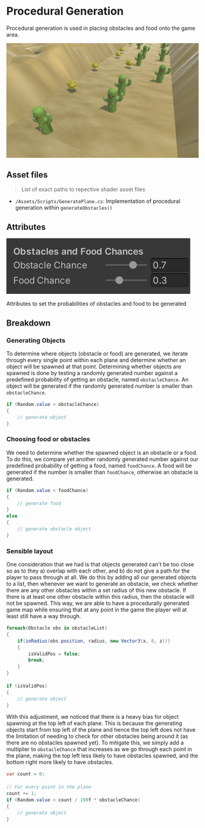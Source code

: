 # Procedural Generation

Procedural generation is used in placing obstacles and food onto the game area.

![](./generated-objects.png)

## Asset files
> List of exact paths to repective shader asset files
* `/Assets/Scripts/GeneratePlane.cs`: Implementation of procedural generation within `generateObstacles()`

## Attributes
![](generation-attributes.png)

Attributes to set the probabilities of obstacles and food to be generated

## Breakdown

### Generating Objects
To determine where objects (obstacle or food) are generated, we iterate through every single point within each plane and determine whether an object will be spawned at that point. Determining whether objects are spawned is done by testing a randomly generated number against a predefined probability of getting an obstacle, named `obstacleChance`. An object will be generated if the randomly generated number is smaller than `obstacleChance`. 

```cs
if (Random.value < obstacleChance)
{
    // generate object
}
```

### Choosing food or obstacles
We need to determine whether the spawned object is an obstacle or a food. To do this, we compare yet another randomly generated number against our predefined probability of getting a food, named `foodChance`. A food will be generated if the number is smaller than `foodChance`, otherwise an obstacle is generated.

```cs
if (Random.value < foodChance)
{
    // generate food
}
else
{
    // generate obstacle object
}
```

### Sensible layout
One consideration that we had is that objects generated can't be too close so as to they a) overlap with each other, and b) do not give a path for the player to pass through at all. We do this by adding all our generated objects to a list, then whenever we want to generate an obstacle, we check whether there are any other obstacles within a set radius of this new obstacle. If there is at least one other obstacle within this radius, then the obstacle will not be spawned. This way, we are able to have a procedurally generated game map while ensuring that at any point in the game the player will at least still have a way through.

```cs
foreach(Obstacle obs in obstacleList)
{
    if(inRadius(obs.position, radius, new Vector3(x, 0, z)))
    {
        isValidPos = false;
        break;
    }
}

if (isValidPos)
{
    // generate object
}
```

With this adjustment, we noticed that there is a heavy bias for object spawning at the top left of each plane. This is because the generating objects start from top left of the plane and hence the top left does not have the limitation of needing to check for other obstacles being around it (as there are no obstacles spawned yet). To mitigate this, we simply add a multiplier to `obstacleChance` that increases as we go through each point in the plane, making the top left less likely to have obstacles spawned, and the bottom right more likely to have obstacles.

```cs
var count = 0;

// For every point in the plane
count += 1;
if (Random.value < count / 190f * obstacleChance)
{
    // generate object
}
```

